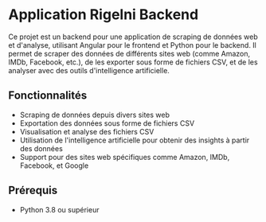 # Application Rigelni Backend

Ce projet est un backend pour une application de scraping de données web et d'analyse, utilisant Angular pour le frontend et Python pour le backend. Il permet de scraper des données de différents sites web (comme Amazon, IMDb, Facebook, etc.), de les exporter sous forme de fichiers CSV, et de les analyser avec des outils d'intelligence artificielle.

## Fonctionnalités

- Scraping de données depuis divers sites web
- Exportation des données sous forme de fichiers CSV
- Visualisation et analyse des fichiers CSV
- Utilisation de l'intelligence artificielle pour obtenir des insights à partir des données
- Support pour des sites web spécifiques comme Amazon, IMDb, Facebook, et Google

## Prérequis

- Python 3.8 ou supérieur

